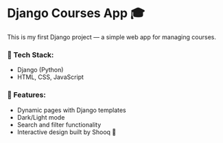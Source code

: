 # Django Courses App 🎓

This is my first Django project — a simple web app for managing courses.

### 🔧 Tech Stack:
- Django (Python)
- HTML, CSS, JavaScript

### 🌟 Features:
- Dynamic pages with Django templates
- Dark/Light mode
- Search and filter functionality
- Interactive design built by Shooq 💙
